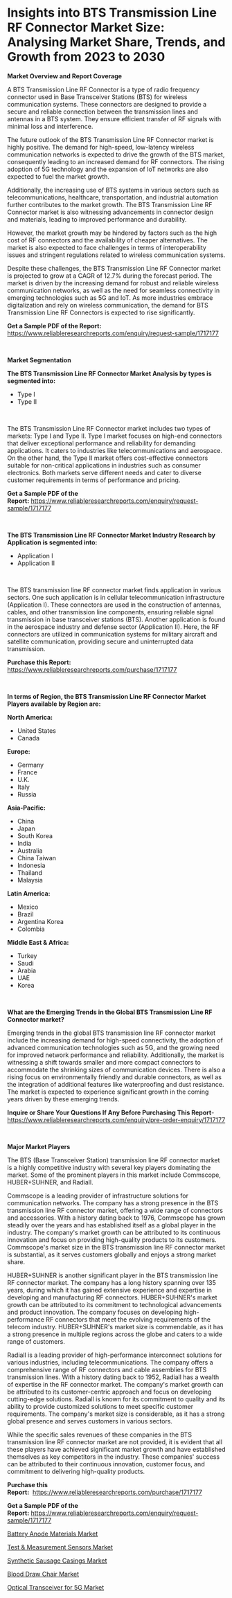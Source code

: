 <p><h1>Insights into BTS Transmission Line RF Connector Market Size: Analysing Market Share, Trends, and Growth from 2023 to 2030</h1></p><p><strong>Market Overview and Report Coverage</strong></p>
<p><p>A BTS Transmission Line RF Connector is a type of radio frequency connector used in Base Transceiver Stations (BTS) for wireless communication systems. These connectors are designed to provide a secure and reliable connection between the transmission lines and antennas in a BTS system. They ensure efficient transfer of RF signals with minimal loss and interference.</p><p>The future outlook of the BTS Transmission Line RF Connector market is highly positive. The demand for high-speed, low-latency wireless communication networks is expected to drive the growth of the BTS market, consequently leading to an increased demand for RF connectors. The rising adoption of 5G technology and the expansion of IoT networks are also expected to fuel the market growth.</p><p>Additionally, the increasing use of BTS systems in various sectors such as telecommunications, healthcare, transportation, and industrial automation further contributes to the market growth. The BTS Transmission Line RF Connector market is also witnessing advancements in connector design and materials, leading to improved performance and durability.</p><p>However, the market growth may be hindered by factors such as the high cost of RF connectors and the availability of cheaper alternatives. The market is also expected to face challenges in terms of interoperability issues and stringent regulations related to wireless communication systems.</p><p>Despite these challenges, the BTS Transmission Line RF Connector market is projected to grow at a CAGR of 12.7% during the forecast period. The market is driven by the increasing demand for robust and reliable wireless communication networks, as well as the need for seamless connectivity in emerging technologies such as 5G and IoT. As more industries embrace digitalization and rely on wireless communication, the demand for BTS Transmission Line RF Connectors is expected to rise significantly.</p></p>
<p><strong>Get a Sample PDF of the Report:</strong> <a href="https://www.reliableresearchreports.com/enquiry/request-sample/1717177">https://www.reliableresearchreports.com/enquiry/request-sample/1717177</a></p>
<p>&nbsp;</p>
<p><strong>Market Segmentation</strong></p>
<p><strong>The BTS Transmission Line RF Connector Market Analysis by types is segmented into:</strong></p>
<p><ul><li>Type I</li><li>Type II</li></ul></p>
<p>&nbsp;</p>
<p><p>The BTS Transmission Line RF Connector market includes two types of markets: Type I and Type II. Type I market focuses on high-end connectors that deliver exceptional performance and reliability for demanding applications. It caters to industries like telecommunications and aerospace. On the other hand, the Type II market offers cost-effective connectors suitable for non-critical applications in industries such as consumer electronics. Both markets serve different needs and cater to diverse customer requirements in terms of performance and pricing.</p></p>
<p><strong>Get a Sample PDF of the Report:</strong>&nbsp;<a href="https://www.reliableresearchreports.com/enquiry/request-sample/1717177">https://www.reliableresearchreports.com/enquiry/request-sample/1717177</a></p>
<p>&nbsp;</p>
<p><strong>The BTS Transmission Line RF Connector Market Industry Research by Application is segmented into:</strong></p>
<p><ul><li>Application I</li><li>Application II</li></ul></p>
<p>&nbsp;</p>
<p><p>The BTS transmission line RF connector market finds application in various sectors. One such application is in cellular telecommunication infrastructure (Application I). These connectors are used in the construction of antennas, cables, and other transmission line components, ensuring reliable signal transmission in base transceiver stations (BTS). Another application is found in the aerospace industry and defense sector (Application II). Here, the RF connectors are utilized in communication systems for military aircraft and satellite communication, providing secure and uninterrupted data transmission.</p></p>
<p><strong>Purchase this Report:</strong>&nbsp; <a href="https://www.reliableresearchreports.com/purchase/1717177">https://www.reliableresearchreports.com/purchase/1717177</a></p>
<p>&nbsp;</p>
<p><strong>In terms of Region, the BTS Transmission Line RF Connector Market Players available by Region are:</strong></p>
<p>
    <p> <strong> North America: </strong>
        <ul>
            <li>United States</li>
            <li>Canada</li>
        </ul>
        </p> 
    <p> <strong> Europe: </strong>
        <ul>
            <li>Germany</li>
            <li>France</li>
            <li>U.K.</li>
            <li>Italy</li>
            <li>Russia</li>
        </ul>
        </p> 
    <p> <strong> Asia-Pacific: </strong>
        <ul>
            <li>China</li>
            <li>Japan</li>
            <li>South Korea</li>
            <li>India</li>
            <li>Australia</li>
            <li>China Taiwan</li>
            <li>Indonesia</li>
            <li>Thailand</li>
            <li>Malaysia</li>
        </ul>
        </p> 
    <p> <strong> Latin America: </strong>
        <ul>
            <li>Mexico</li>
            <li>Brazil</li>
            <li>Argentina Korea</li>
            <li>Colombia</li>
        </ul>
        </p> 
    <p> <strong> Middle East & Africa: </strong>
        <ul>
            <li>Turkey</li>
            <li>Saudi</li>
            <li>Arabia</li>
            <li>UAE</li>
            <li>Korea</li>
        </ul>
    </p>
    </p>
<p>&nbsp;</p>
<p><strong>What are the Emerging Trends in the Global BTS Transmission Line RF Connector market?</strong></p>
<p><p>Emerging trends in the global BTS transmission line RF connector market include the increasing demand for high-speed connectivity, the adoption of advanced communication technologies such as 5G, and the growing need for improved network performance and reliability. Additionally, the market is witnessing a shift towards smaller and more compact connectors to accommodate the shrinking sizes of communication devices. There is also a rising focus on environmentally friendly and durable connectors, as well as the integration of additional features like waterproofing and dust resistance. The market is expected to experience significant growth in the coming years driven by these emerging trends.</p></p>
<p><strong>Inquire or Share Your Questions If Any Before Purchasing This Report</strong>- <a href="https://www.reliableresearchreports.com/enquiry/pre-order-enquiry/1717177">https://www.reliableresearchreports.com/enquiry/pre-order-enquiry/1717177</a></p>
<p>&nbsp;</p>
<p><strong>Major Market Players</strong></p>
<p><p>The BTS (Base Transceiver Station) transmission line RF connector market is a highly competitive industry with several key players dominating the market. Some of the prominent players in this market include Commscope, HUBER+SUHNER, and Radiall.</p><p>Commscope is a leading provider of infrastructure solutions for communication networks. The company has a strong presence in the BTS transmission line RF connector market, offering a wide range of connectors and accessories. With a history dating back to 1976, Commscope has grown steadily over the years and has established itself as a global player in the industry. The company's market growth can be attributed to its continuous innovation and focus on providing high-quality products to its customers. Commscope's market size in the BTS transmission line RF connector market is substantial, as it serves customers globally and enjoys a strong market share.</p><p>HUBER+SUHNER is another significant player in the BTS transmission line RF connector market. The company has a long history spanning over 135 years, during which it has gained extensive experience and expertise in developing and manufacturing RF connectors. HUBER+SUHNER's market growth can be attributed to its commitment to technological advancements and product innovation. The company focuses on developing high-performance RF connectors that meet the evolving requirements of the telecom industry. HUBER+SUHNER's market size is commendable, as it has a strong presence in multiple regions across the globe and caters to a wide range of customers.</p><p>Radiall is a leading provider of high-performance interconnect solutions for various industries, including telecommunications. The company offers a comprehensive range of RF connectors and cable assemblies for BTS transmission lines. With a history dating back to 1952, Radiall has a wealth of expertise in the RF connector market. The company's market growth can be attributed to its customer-centric approach and focus on developing cutting-edge solutions. Radiall is known for its commitment to quality and its ability to provide customized solutions to meet specific customer requirements. The company's market size is considerable, as it has a strong global presence and serves customers in various sectors.</p><p>While the specific sales revenues of these companies in the BTS transmission line RF connector market are not provided, it is evident that all these players have achieved significant market growth and have established themselves as key competitors in the industry. These companies' success can be attributed to their continuous innovation, customer focus, and commitment to delivering high-quality products.</p></p>
<p><strong>Purchase this Report:</strong>&nbsp;&nbsp;<a href="https://www.reliableresearchreports.com/purchase/1717177">https://www.reliableresearchreports.com/purchase/1717177</a></p>
<p></p>
<p><strong>Get a Sample PDF of the Report:</strong>&nbsp;<a href="https://www.reliableresearchreports.com/enquiry/request-sample/1717177">https://www.reliableresearchreports.com/enquiry/request-sample/1717177</a></p>
<p><p><a href="https://medium.com/@bradomar67436/battery-anode-materials-market-analysis-its-cagr-market-segmentation-and-global-industry-overview-567742671384">Battery Anode Materials Market</a></p><p><a href="https://medium.com/@colinom786578/test-measurement-sensors-market-insights-into-market-cagr-market-trends-and-growth-strategies-3e04760791e3">Test & Measurement Sensors Market</a></p><p><a href="https://github.com/ChiragRp1/Market-Research-Report-List-1/blob/main/synthetic-sausage-casings-market.md">Synthetic Sausage Casings Market</a></p><p><a href="https://www.linkedin.com/pulse/blood-draw-chair-market-research-report-unlocks-analysis-a608c/">Blood Draw Chair Market</a></p><p><a href="https://issuu.com/reportprime-2/docs/optical-transceiver-for-5g-market-size-2030.pptx?fr=xKAE9_zU1NQ">Optical Transceiver for 5G Market</a></p></p>
